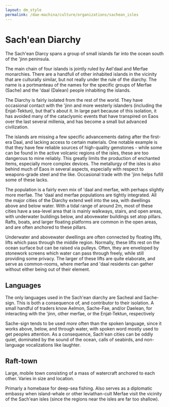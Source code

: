 ```yaml
---
layout: dm_style
permalink: /dae-machina/culture/organizations/sachean_isles
---
```


# Sach'ean Diarchy

The Sach'ean Diarcy spans a group of small islands far into the ocean south of the 'jinn peninsula.

The main chain of four islands is jointly ruled by Ael'daal and Merfae monarchies. There are a handfull of other inhabited islands in the vicinity that are culturally similar, but not really under the rule of the diarchy.
The name is a portmanteau of the names for the specific groups of Merfae (Sache) and the 'daal (Dalean) people inhabiting the islands. 

The Diarchy is fairly isolated from the rest of the world. They have occasional contact with the 'jinn and more westerly islanders (including the Enjat-Tektun), but that's about it.
In large part because of this isolation, it has avoided many of the cataclysmic events that have transpired on Eaos over the last several millenia, and has become a small but advanced civilization.

The islands are missing a few specific advancements dating after the first-era Daal, and lacking access to certain materials. 
One notable example is that they have few reliable sources of high-quality gemstones - while some can be found in the active volcanic regions of the isles, these are too dangerous to mine reliably. 
This greatly limits the production of enchanted items, especially more complex devices.
The metallurgy of the isles is also behind much of Eaos in several aspects, especially with respect to weapons-grade steel and the like.
Occasional trade with the 'jinn helps fufill some of these lacks. 

The population is a fairly even mix of 'daal and merfae, with perhaps slightly more merfae.
The 'daal and merfae populations are tightly integrated. All the major cities of the Diarchy extend well into the sea, with dwellings above and below water.
With a tidal range of around 2m, most of these cities have a sea-level area that is mainly walkways, stairs, and open areas, with underwater buildings below, and abovewater buildings set atop pillars.
Rafts, boats, and larger floating platforms are common in the open areas, and are often anchored to these pillars.

Underwater and abovewater dwellings are often connected by floating lifts, lifts which pass through the middle region. Normally, these lifts rest on the ocean surface but can be raised via pulleys.
Often, they are enveloped by stonework screens which water can pass through freely, while still providing some privacy.
The larger of these lifts are quite elaborate, and serve as common-rooms, where merfae and 'daal residents can gather without either being out of their element.

## Languages

The only languages used in the Sach'ean diarchy are Sacheal and Sache-sign.
This is both a consequence of, and contributor to their isolation. A small handful of traders know Aelmon, Sache-Fae, and/or Daelean, for interacting with the 'jinn, other merfae, or the Enjat-Tektun, respectively

Sache-sign tends to be used _more_ often than the spoken language, since it works above, below, and through water, with spoken word mostly used to get peoples attention.
As a consequence, Sach'ean cities can be oddly quiet, dominated by the sound of the ocean, calls of seabirds, and non-language vocalizations like laughter.

## Raft-town

Large, mobile town consisting of a mass of watercraft anchored to each other.
Varies in size and location.

Primarly a homebase for deep-sea fishing.
Also serves as a diplomatic embassy when island-whale or other leviathan-cult Merfae visit the vicinity of the Sach'ean isles (since the regions near the isles are far too shallow).